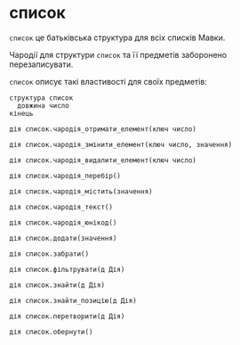 # список

`список` це батьківська структура для всіх списків Мавки.

Чародії для структури `список` та її предметів заборонено перезаписувати.

`список` описує такі властивості для своїх предметів:

```мавка
структура список
  довжина число
кінець
```

```мавка
дія список.чародія_отримати_елемент(ключ число)
```

```мавка
дія список.чародія_змінити_елемент(ключ число, значення)
```

```мавка
дія список.чародія_видалити_елемент(ключ число)
```

```мавка
дія список.чародія_перебір()
```

```мавка
дія список.чародія_містить(значення)
```

```мавка
дія список.чародія_текст()
```

```мавка
дія список.чародія_юнікод()
```

```мавка
дія список.додати(значення)
```

```мавка
дія список.забрати()
```

```мавка
дія список.фільтрувати(д Дія)
```

```мавка
дія список.знайти(д Дія)
```

```мавка
дія список.знайти_позицію(д Дія)
```

```мавка
дія список.перетворити(д Дія)
```

```мавка
дія список.обернути()
```
